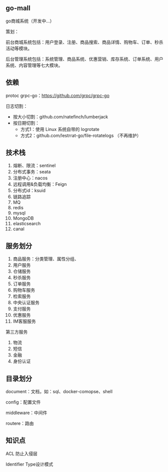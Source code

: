 ## go-mall

go商城系统（开发中...）

策划：

前台商城系统包括：用户登录、注册、商品搜索、商品详情、购物车、订单、秒杀活动等模块。

后台管理系统包括：系统管理、商品系统、优惠营销、库存系统、订单系统、用户系统、内容管理等七大模块。

## 依赖
protoc
grpc-go：https://github.com/grpc/grpc-go


日志切割：
+ 按大小切割：github.com/natefinch/lumberjack
+ 按日期切割：
  + 方式1：使用 Linux 系统自带的 logrotate
  + 方式2：github.com/lestrrat-go/file-rotatelogs （不再维护）

## 技术栈

1. 熔断、限流：sentinel
2. 分布式事务：seata
3. 注册中心：nacos
4. 远程调用&负载均衡：Feign
5. 分布式id：ksuid
6. 链路追踪
7. MQ
8. redis
9. mysql
10. MongoDB
11. elasticsearch
12. canal



## 服务划分

1. 商品服务：分类管理、属性分组、
2. 用户服务
3. 仓储服务
4. 秒杀服务
5. 订单服务
6. 购物车服务
7. 检索服务
8. 中央认证服务
9. 支付服务
10. 优惠服务
11. IM客服服务

第三方服务

1. 物流
2. 短信
3. 金融
4. 身份认证

## 目录划分

document：文档，如：sql、docker-comopse、shell

config：配置文件

middleware：中间件

routere：路由

## 知识点

ACL 防止入侵层

Identifier Type设计模式
